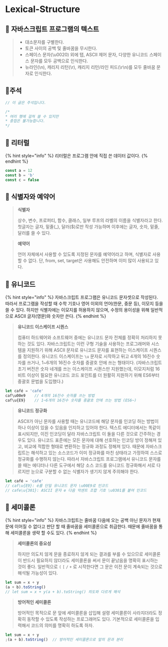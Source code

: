 # Lexical-Structure

## 🐇 자바스크립트 프로그램의 텍스트

> * 대소문자를 구별한다.&#x20;
> * 토큰 사이의 공백 및 줄바꿈을 무시한다.
> * 스페이스 문자(\u0020) 외에 탭, ASCII 제어 문자, 다양한 유니코드 스페이스 문자를 모두 공백으로 인식한다.
> * 뉴라인(\n), 캐리지 리턴(\r), 캐리지 리턴/라인 피드(\r\n)를 모두 줄바꿈 문자로 인식한다.

## 🐇주석

```javascript
// 이 글은 주석입니다.

/*
* 여러 행에 걸쳐 쓸 수 있지만
* 중첩은 불가능합니다.
*/
```

## 🐇 리터럴

{% hint style="info" %}
리터럴은 프로그램 안에 직접 쓴 데이터 값이다.
{% endhint %}

```javascript
const a = 12
const b = 'b'
const c = false
```

## 🐇 식별자와 예약어

> **식별자**
>
> 상수, 변수, 프로퍼티, 함수, 클래스, 일부 루프의 라벨의 이름을 식별자라고 한다. 첫글자는 글자, 밑줄(\_), 달러($)로만 작성 가능하며 이후에는 글자, 숫자, 밑줄, 달러를 쓸 수 있다.

> **예약어**
>
> 언어 자체에서 사용할 수 있도록 지정된 문자를 예약어라고 하며, 식별자로 사용할 수 없다. 단, from, set, target은 사용해도 안전하며 이미 많이 사용되고 있다.

## 🐇 유니코드

{% hint style="info" %}
자바스크립트 프로그램은 유니코드 문자셋으로 작성된다. 따라서 프로그램을 작성할 때 수학 기호나 영어 이외의 언어(한문, 중문 등), 이모지 등을 쓸 수 있다. 하지만 식별자에는 이모지를 허용하지 않으며, 수정의 용이성을 위해 일반적으로  ASCII 글자(영문)와 숫자만 쓴다.
{% endhint %}

> **유니코드 이스케이프 시퀀스**
>
> 컴퓨터 하드웨어와 소프트웨어 중에는 유니코드 문자 전체를 정확히 처리하지 못하는 것도 있다. 자바스크립트는 이런 구형 기술을 사용하는 프로그래머와 시스템을 지원하기 위해 ASCII 문자로 유니코드 문자를 표현하는 이스케이프 시퀀스를 정의한다. 유니코드 이스케이프는 `\u` 문자로 시작하고 뒤고 4개의 16진수 숫자를 쓰거나, 1\~6개의 16진수 숫자를 중괄호 안에 쓰는 형태이다. (자바스크립트 초기 버전은 숫자 네개를 쓰는 이스케이프 시퀀스만 지원했는데, 이모지처럼 16비트 이상이 필요한 유니코드 코드 포인트를 더 원활히 지원하기 위해 ES6부터 중괄호 문법을 도입했다.)

```javascript
let café = 'cafe'
caf\u00e9    // 4개의 16진수 숫자를 쓰는 방법
caf\u{E9}    // 1~6개의 16진수 숫자를 중괄호 안에 쓰는 방법 (ES6~)
```

> **유니코드 정규화**
>
> ASCII가 아닌 문자를 사용할 때는 유니코드에 해당 문자를 인코딩 하는 방법이 하나 이상이 있을 수 있음을 인지하고 있어야 한다. 텍스트 에디터에서는 똑같이 표시되지만, 이진 인코딩이 달라 자바스크립트 이 둘을 다른 것으로 간주하는 경우도 있다. 유니코드 표준에는 모든 문자에 대해 선호하는 인코딩 방이 정해져 있고, 비교에 적합한 형태로 변환하는 정규화 과정도 정해져 있다. 때문에 자바스크립트는 해석하고 있는 소스코드가 이미 정규화를 마친 상태라고 가정하여 스스로 정규화를 수행하지 않는다. 따라서 자바스크립트 프로그램에서 유니코드 문자를 쓸 때는 에디터나 다른 도구에서 해당 소스 코드를 유니코드 정규화해서 서로 다르지만 눈으로 구분할 수 없는 식별자가 생기지 않게 주의해야 한다.

```javascript
let café = 'cafe'
// caf\u{E9}: é를 단일 유니코드 문자 \u00E9로 인코드
// cafe\u{301}: ASCII 문자 e 다음 악센트 조합 기호 \u0301를 붙여 인코드
```

## 🐇 세미콜론

{% hint style="info" %}
자바스크립트는 줄바꿈 다음에 오는 공백 아닌 문자가 현재 문에 이어질 수 없다고 판단 할 때 줄바꿈을 세미콜론으로 취급한다. 때문에 줄바꿈을 통해 세미콜론을 생략 할 수도 있다.
{% endhint %}

> **세미콜론의 중요성**
>
> 하지만 의도치 않게 문을 종료하지 않게 되는 결과를 부를 수 있으므로 세미콜론이 반드시 필요하지 않더라도 세미콜론을 써서 문이 끝났음을 명확히 표시하는 것이 좋다. 일반적으로 `(` `[` `/` `+` 로 시작한다면 그 문은 이전 문이 계속되는 것으로 해석될 가능성이 있다.

```javascript
let sum = x + y
(a + b).toString()
// let sum = x + y(a + b).toString() 의도와 다르게 해석
```

> **방어적인 세미콜론**
>
> 방어적인 목적으로 문 앞에 세미콜론을 삽입해 설령 세미콜론이 사라지더라도 정확히 동작할 수 있도록 작성하는 프로그래머도 있다. 기본적으로 세미콜론을 입력해서 코드의 의미를 명확히 하도록 하자.

```javascript
let sum = x + y
;(a + b).toString()  // 방어적인 세미콜론으로 앞의 문과 분리
```
